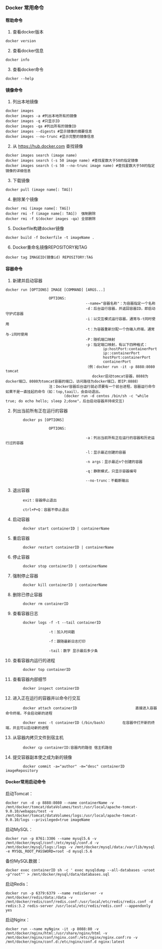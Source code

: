 ### Docker 常用命令
#### 帮助命令
1. 查看docker版本

```
docker version
```
2. 查看docker信息

```
docker info
```
3. 查看docker命令
```
docker --help
```
#### 镜像命令
1. 列出本地镜像
```
docker images
docker images -a #列出本地所有的镜像
docker images -q #只显示ID
docker images -qa #列出所有的镜像ID
docker images --digests #显示镜像的摘要信息
docker images --no-trunc #显示完整的镜像信息
```

2. 从 https://hub.docker.com 查找镜像
```
docker images search (image name)
docker images search (-s 50 image name) #查找星数大于50的指定镜像
docker images search (-s 50 --no-trunc image name) #查找星数大于50的指定镜像的详细信息
```
3. 下载镜像
```
docker pull (image name[: TAG])
```
4. 删除某个镜像
```
docker rmi (image name[: TAG])
docker rmi -f (image name[: TAG])  强制删除
docker rmi -f $(docker images -qa) 全部删除
```
5. Dockerfile构建docker镜像

```
docker build -f Dockerfile -t imageName .
```
6. Docker重命名镜像REPOSITORY和TAG
```
docker tag IMAGEID(镜像id) REPOSITORY:TAG
```

#### 容器命令
1. 新建并启动容器
```
docker run [OPTIONS] IMAGE [COMMAND] [ARGS...]

                    OPTIONS:
                                     --name="容器名称"：为容器指定一个名称
                                     -d：后台运行容器，并返回容器ID，即启动守护式容器
                                     -i：以交互模式运行容器，通常与-t同时使用
                                     -t：为容器重新分配一个伪输入终端，通常与-i同时使用
                                     -P：随机端口映射
                                     -p：指定端口映射，有以下四种格式：
                                             ip:hostPort:containerPort
                                             ip::containerPort
                                             hostPort:containerPort
                                             containerPort
                                     （例：docker run -it -p 8888:8080 tomcat         
                                        docker启动tomcat容器，8888为docker端口、8080为tomcat容器的端口，访问路径为docker端口，即IP:8888）
                    注：Docker容器后台运行就必须要有一个前台进程，容器运行命令如果不是一直挂起的命令（如：top,taail），会自动退出。
                           (docker run -d centos /bin/sh -c "while true; do echo hello; sleep 2;done"，后台启动容器并持续交互)
```
2. 列出当前所有正在运行的容器
```
        docker ps [OPTIONS]

                    OPTIONS:

                                     -a：列出当前所有正在运行的容器和历史运行过的容器

                                     -l：显示最近创建的容器

                                     -n args：显示最近n个创建的容器

                                     -q：静默模式，只显示容器编号

                                     --no-trunc：不截断输出
```
3. 退出容器
```
        exit：容器停止退出

        ctrl+P+Q：容器不停止退出
```
4. 启动容器
```
        docker start containerID | containerName
```
5. 重启容器
```
        docker restart containerID | containerName
```
6. 停止容器
```
        docker stop containerID | containerName
```
7. 强制停止容器
```
        docker kill containerID | containerName
```
8. 删除已停止容器
```
        docker rm containerID
```
9. 查看容器日志
```
        docker logs -f -t --tail containerID

                    -t：加入时间戳

                    -f：跟随最新日志打印

                    -tail：数字 显示最后多少条
```
10. 查看容器内运行的进程
```
        docker top containerID
```
11. 查看容器内部细节
```
        docker inspect containerID
```
12. 进入正在运行的容器并以命令行交互
```
        docker attach containerID                           直接进入容器命令终端，不会启动新的进程

        docker exec -t containerID (/bin/bash)        在容器中打开新的终端，并且可以启动新的进程
```
13. 从容器内拷贝文件到宿主机
```
        docker cp containerID:容器内的路径 宿主机路径
```
14. 提交容器副本使之成为新的镜像
```
        docker commit -a="author" -m="desc" containerID imageRepository
```
#### Docker常用启动命令
启动Tomcat：
```
docker run -d -p 8888:8080 --name containerName -v /mnt/docker/tomcat/dataVolumes/test:/usr/local/apache-tomcat-9.0.10/webapps/test -v /mnt/docker/tomcat/dataVolumes/logs:/usr/local/apache-tomcat-9.0.10/logs --privileged=true imageName
```
启动MySQL：
```
docker run -p 8761:3306 --name mysql5.6 -v /mnt/docker/mysql/conf:/etc/mysql/conf.d -v /mnt/docker/mysql/logs:/logs -v /mnt/docker/mysql/data:/var/lib/mysql -e MYSQL_ROOT_PASSWORD=root -d mysql:5.6 
```
备份MySQL数据：
```
docker exec containerID sh -c ' exec mysqldump --all-databases -uroot -p"root"' > /mnt/docker/mysql/data/databases.sql
```
启动Redis：
```
docker run -p 6379:6379 --name redisServer -v /mnt/docker/redis/data:/data -v /mnt/docker/redis/conf/redis.conf:/usr/local/etc/redis/redis.conf -d redis:3.2 redis-server /usr/local/etc/redis/redis.conf --appendonly yes
```
启动Nginx：
```
docker run --name myNginx -it -p 8088:80 -v /mnt/docker/nginx/html:/usr/share/nginx/html -v /mnt/docker/nginx/conf/nginx.conf:/etc/nginx/nginx.conf:ro -v /mnt/docker/nginx/conf.d:/etc/nginx/conf.d nginx:latest
```
